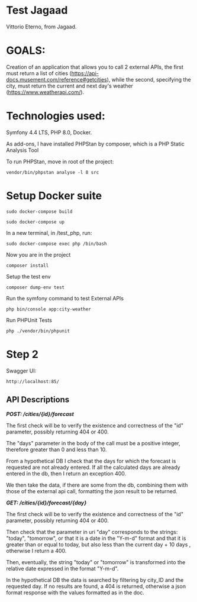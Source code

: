 # Test Jagaad

Vittorio Eterno, from Jagaad.

# GOALS:

Creation of an application that allows you to call 2 external APIs, the first must return a list of cities (https://api-docs.musement.com/reference#getcities), while the second, specifying the city, must return the current and next day's weather (https://www.weatherapi.com/).

# Technologies used:

Symfony 4.4 LTS, PHP 8.0, Docker.

As add-ons, I have installed PHPStan by composer, which is a PHP Static Analysis Tool

To run PHPStan, move in root of the project:
    
    vendor/bin/phpstan analyse -l 8 src


# Setup Docker suite

    sudo docker-compose build

    sudo docker-compose up

In a new terminal, in /test_php, run:

    sudo docker-compose exec php /bin/bash

Now you are in the project

    composer install

Setup the test env

    composer dump-env test

Run the symfony command to test External APIs
    
    php bin/console app:city-weather

Run PHPUnit Tests 

    php ./vendor/bin/phpunit

# Step 2 

Swagger UI:

    http://localhost:85/

## API Descriptions

***POST: /cities/{id}/forecast***

The first check will be to verify the existence and correctness of the "id" parameter, possibly returning 404 or 400.

The "days" parameter in the body of the call must be a positive integer, therefore greater than 0 and less than 10.

From a hypothetical DB I check that the days for which the forecast is requested are not already entered. If all the calculated days are already entered in the db, then I return an exception 400.

We then take the data, if there are some from the db, combining them with those of the external api call, formatting the json result to be returned.


***GET: /cities/{id}/forecast/{day}***

The first check will be to verify the existence and correctness of the "id" parameter, possibly returning 404 or 400.

Then check that the parameter in uri "day" corresponds to the strings: "today", "tomorrow", or that it is a date in the "Y-m-d" format and that it is greater than or equal to today, but also less than the current day + 10 days , otherwise I return a 400.

Then, eventually, the string "today" or "tomorrow" is transformed into the relative date expressed in the format "Y-m-d".

In the hypothetical DB the data is searched by filtering by city_ID and the requested day. If no results are found, a 404 is returned, otherwise a json format response with the values formatted as in the doc.